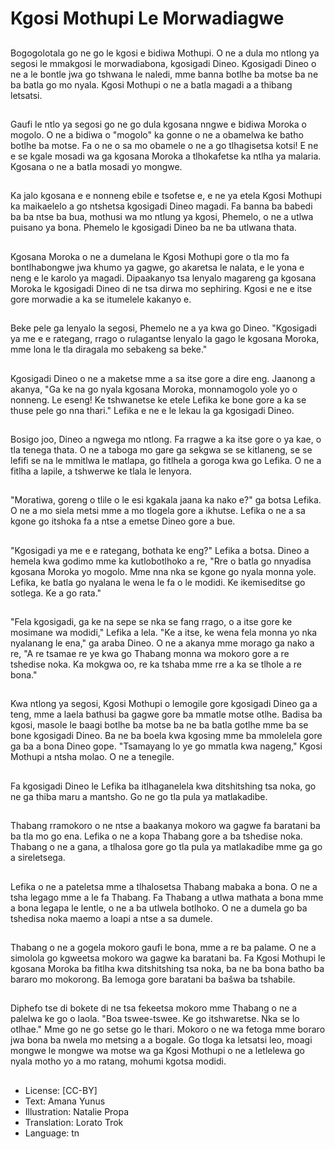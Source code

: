 # Kgosi Mothupi Le Morwadiagwe

##
Bogogolotala go ne go le kgosi e bidiwa Mothupi. O ne a dula mo ntlong ya segosi le mmakgosi le morwadiabona, kgosigadi Dineo. Kgosigadi Dineo o ne a le bontle jwa go tshwana le naledi, mme banna botlhe ba motse ba ne ba batla go mo nyala. Kgosi Mothupi o ne a batla magadi a a thibang letsatsi.

##
Gaufi le ntlo ya segosi go ne go dula kgosana nngwe e bidiwa Moroka o mogolo. O ne a bidiwa o "mogolo" ka gonne o ne a obamelwa ke batho botlhe ba motse. Fa o ne o sa mo obamele o ne a go tlhagisetsa kotsi! E ne e se kgale mosadi wa ga kgosana Moroka a tlhokafetse ka ntlha ya malaria. Kgosana o ne a batla mosadi yo mongwe.

##
Ka jalo kgosana e e nonneng ebile e tsofetse e, e ne ya etela Kgosi Mothupi ka maikaelelo a go ntshetsa kgosigadi Dineo magadi. Fa banna ba babedi ba ba ntse ba bua, mothusi wa mo ntlung ya kgosi, Phemelo, o ne a utlwa puisano ya bona. Phemelo le kgosigadi Dineo ba ne ba utlwana thata.

##
Kgosana Moroka o ne a dumelana le Kgosi Mothupi gore o tla mo fa bontlhabongwe jwa khumo ya gagwe, go akaretsa le nalata, e le yona e neng e le karolo ya magadi. Dipaakanyo tsa lenyalo magareng ga kgosana Moroka le kgosigadi Dineo di ne tsa dirwa mo sephiring. Kgosi e ne e itse gore morwadie a ka se itumelele kakanyo e.

##
Beke pele ga lenyalo la segosi, Phemelo ne a ya kwa go Dineo. "Kgosigadi ya me e e rategang, rrago o rulagantse lenyalo la gago le kgosana Moroka, mme lona le tla diragala mo sebakeng sa beke."

##
Kgosigadi Dineo o ne a maketse mme a sa itse gore a dire eng. Jaanong a akanya, "Ga ke na go nyala kgosana Moroka, monnamogolo yole yo o nonneng. Le eseng! Ke tshwanetse ke etele Lefika ke bone gore a ka se thuse pele go nna thari." Lefika e ne e le lekau la ga kgosigadi Dineo.

##
Bosigo joo, Dineo a ngwega mo ntlong. Fa rragwe a ka itse gore o ya kae, o tla tenega thata. O ne a taboga mo gare ga sekgwa se se kitlaneng, se se lefifi se na le mmitlwa le matlapa, go fitlhela a goroga kwa go Lefika. O ne a fitlha a lapile, a tshwerwe ke tlala le lenyora.

##
"Moratiwa, goreng o tlile o le esi kgakala jaana ka nako e?" ga botsa Lefika. O ne a mo siela metsi mme a mo tlogela gore a ikhutse. Lefika o ne a sa kgone go itshoka fa a ntse a emetse Dineo gore a bue.

##
"Kgosigadi ya me e e rategang, bothata ke eng?" Lefika a botsa. Dineo a hemela kwa godimo mme ka kutlobotlhoko a re, "Rre o batla go nnyadisa kgosana Moroka yo mogolo. Mme nna nka se kgone go nyala monna yole. Lefika, ke batla go nyalana le wena le fa o le modidi. Ke ikemiseditse go sotlega. Ke a go rata."

##
"Fela kgosigadi, ga ke na sepe se nka se fang rrago, o a itse gore ke mosimane wa modidi," Lefika a lela. "Ke a itse, ke wena fela monna yo nka nyalanang le ena," ga araba Dineo. O ne a akanya mme morago ga nako a re, "A re tsamae re ye kwa go Thabang monna wa mokoro gore a re tshedise noka. Ka mokgwa oo, re ka tshaba mme rre a ka se tlhole a re bona."

##
Kwa ntlong ya segosi, Kgosi Mothupi o lemogile gore kgosigadi Dineo ga a teng, mme a laela bathusi ba gagwe gore ba mmatle motse otlhe. Badisa ba kgosi, masole le baagi botlhe ba motse ba ne ba batla gotlhe mme ba se bone kgosigadi Dineo. Ba ne ba boela kwa kgosing mme ba mmolelela gore ga ba a bona Dineo gope. "Tsamayang lo ye go mmatla kwa nageng," Kgosi Mothupi a ntsha molao. O ne a tenegile.

##
Fa kgosigadi Dineo le Lefika ba itlhaganelela kwa ditshitshing tsa noka, go ne ga thiba maru a mantsho. Go ne go tla pula ya matlakadibe.

##
Thabang rramokoro o ne ntse a baakanya mokoro wa gagwe fa baratani ba ba tla mo go ena. Lefika o ne a kopa Thabang gore a ba tshedise noka. Thabang o ne a gana, a tlhalosa gore go tla pula ya matlakadibe mme ga go a sireletsega.

##
Lefika o ne a pateletsa mme a tlhalosetsa Thabang mabaka a bona. O ne a tsha legago mme a le fa Thabang. Fa Thabang a utlwa mathata a bona mme a bona legapa le lentle, o ne a ba utlwela botlhoko. O ne a dumela go ba tshedisa noka maemo a loapi a ntse a sa dumele.

##
Thabang o ne a gogela mokoro gaufi le bona, mme a re ba palame. O ne a simolola go kgweetsa mokoro wa gagwe ka baratani ba. Fa Kgosi Mothupi le kgosana Moroka ba fitlha kwa ditshitshing tsa noka, ba ne ba bona batho ba bararo mo mokorong. Ba lemoga gore baratani ba bašwa ba tshabile.

##
Diphefo tse di bokete di ne tsa fekeetsa mokoro mme Thabang o ne a palelwa ke go o laola. "Boa tswee-tswee. Ke go itshwaretse. Nka se lo otlhae." Mme go ne go setse go le thari. Mokoro o ne wa fetoga mme boraro jwa bona ba nwela mo metsing a a bogale. Go tloga ka letsatsi leo, moagi mongwe le mongwe wa motse wa ga Kgosi Mothupi o ne a letlelewa go nyala motho yo a mo ratang, mohumi kgotsa modidi.

##
* License: [CC-BY]
* Text: Amana Yunus
* Illustration: Natalie Propa
* Translation: Lorato Trok
* Language: tn
